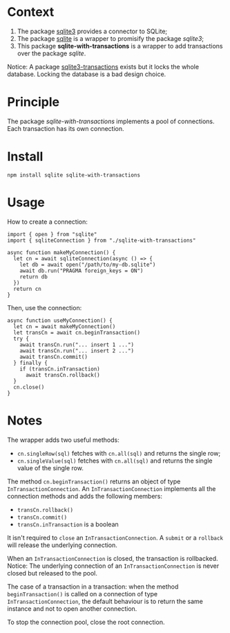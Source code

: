 # Context

1. The package [sqlite3](https://github.com/mapbox/node-sqlite3/) provides a connector to SQLite;
2. The package [sqlite](https://github.com/kriasoft/node-sqlite) is a wrapper to promisify the package _sqlite3_;
3. This package **sqlite-with-transactions** is a wrapper to add transactions over the package _sqlite_.

Notice: A package [sqlite3-transactions](https://github.com/Strix-CZ/sqlite3-transactions) exists but it locks the whole database. Locking the database is a bad design choice.

# Principle

The package _sqlite-with-transactions_ implements a pool of connections. Each transaction has its own connection.

# Install

```
npm install sqlite sqlite-with-transactions
```

# Usage

How to create a connection:

```
import { open } from "sqlite"
import { sqliteConnection } from "./sqlite-with-transactions"

async function makeMyConnection() {
  let cn = await sqliteConnection(async () => {
    let db = await open("/path/to/my-db.sqlite")
    await db.run("PRAGMA foreign_keys = ON")
    return db
  })
  return cn
}
```

Then, use the connection:

```
async function useMyConnection() {
  let cn = await makeMyConnection()
  let transCn = await cn.beginTransaction()
  try {
    await transCn.run("... insert 1 ...")
    await transCn.run("... insert 2 ...")
    await transCn.commit()
  } finally {
    if (transCn.inTransaction)
      await transCn.rollback()
  }
  cn.close()
}
```

# Notes

The wrapper adds two useful methods:

* `cn.singleRow(sql)` fetches with `cn.all(sql)` and returns the single row;
* `cn.singleValue(sql)` fetches with `cn.all(sql)` and returns the single value of the single row.

The method `cn.beginTransaction()` returns an object of type `InTransactionConnection`. An `InTransactionConnection` implements all the connection methods and adds the following members:

* `transCn.rollback()`
* `transCn.commit()`
* `transCn.inTransaction` is a boolean

It isn't required to `close` an `InTransactionConnection`. A `submit` or a `rollback` will release the underlying connection.

When an `InTransactionConnection` is closed, the transaction is rollbacked. Notice: The underlying connection of an `InTransactionConnection` is never closed but released to the pool.

The case of a transaction in a transaction: when the method `beginTransaction()` is called on a connection of type `InTransactionConnection`, the default behaviour is to return the same instance and not to open another connection.

To stop the connection pool, close the root connection.
